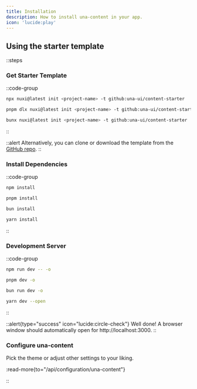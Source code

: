 ```yaml
---
title: Installation
description: How to install una-content in your app.
icon: 'lucide:play'
---
```


## Using the starter template

::steps
### Get Starter Template

::code-group
  ```bash [npm]
  npx nuxi@latest init <project-name> -t github:una-ui/content-starter
  ```
  ```bash [pnpm]
  pnpm dlx nuxi@latest init <project-name> -t github:una-ui/content-starter
  ```
  ```bash [bun]
  bunx nuxi@latest init <project-name> -t github:una-ui/content-starter
  ```
::

::alert
Alternatively, you can clone or download the template from the [GitHub repo](https://github.com/una-ui/content-starter).
::

### Install Dependencies

::code-group
  ```bash [npm]
  npm install
  ```
  ```bash [pnpm]
  pnpm install
  ```
  ```bash [bun]
  bun install
  ```
  ```bash [yarn]
  yarn install
  ```
::

### Development Server

::code-group
  ```bash [npm]
  npm run dev -- -o
  ```
  ```bash [pnpm]
  pnpm dev -o
  ```
  ```bash [bun]
  bun run dev -o
  ```
  ```bash [yarn]
  yarn dev --open
  ```
::

::alert{type="success" icon="lucide:circle-check"}
Well done! A browser window should automatically open for http://localhost:3000.
::

### Configure una-content

Pick the theme or adjust other settings to your liking.

:read-more{to="/api/configuration/una-content"}

::
